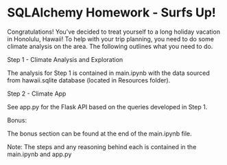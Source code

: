 # SQLAlchemy Homework - Surfs Up!

Congratulations! You've decided to treat yourself to a long holiday vacation in Honolulu, Hawaii! To help with your trip planning, you need to do some climate analysis on the area. The following outlines what you need to do.

Step 1 - Climate Analysis and Exploration

The analysis for Step 1 is contained in main.ipynb with the data sourced from hawaii.sqlite database (located in Resources folder).

Step 2 - Climate App

See app.py for the Flask API based on the queries developed in Step 1.


Bonus:

The bonus section can be found at the end of the main.ipynb file. 

Note: The steps and any reasoning behind each is contained in the main.ipynb and app.py
